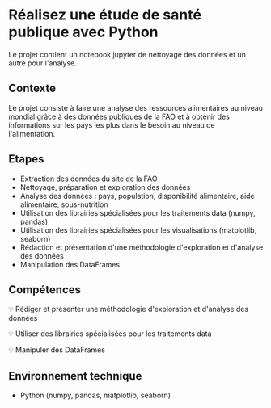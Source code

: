 # Réalisez une étude de santé publique avec Python
Le projet contient un notebook jupyter de nettoyage des données et un autre pour l'analyse.

## Contexte
Le projet consiste à faire une analyse des ressources alimentaires au niveau mondial grâce à des données publiques de la FAO et à obtenir des informations sur les pays les plus dans le besoin au niveau de l'alimentation.

## Etapes
- Extraction des données du site de la FAO
- Nettoyage, préparation et exploration des données
- Analyse des données : pays, population, disponibilité alimentaire, aide alimentaire, sous-nutrition
- Utilisation des librairies spécialisées pour les traitements data (numpy, pandas)
- Utilisation des librairies spécialisées pour les visualisations (matplotlib, seaborn)
- Rédaction et présentation d'une méthodologie d'exploration et d'analyse des données
- Manipulation des DataFrames

## Compétences

:bulb: Rédiger et présenter une méthodologie d'exploration et d'analyse des données

:bulb: Utiliser des librairies spécialisées pour les traitements data

:bulb: Manipuler des DataFrames

## Environnement technique
- Python (numpy, pandas, matplotlib, seaborn)


